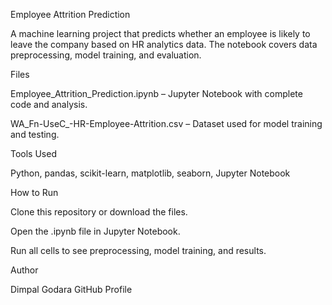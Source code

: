 Employee Attrition Prediction

A machine learning project that predicts whether an employee is likely to leave the company based on HR analytics data.
The notebook covers data preprocessing, model training, and evaluation.

Files

Employee_Attrition_Prediction.ipynb – Jupyter Notebook with complete code and analysis.

WA_Fn-UseC_-HR-Employee-Attrition.csv – Dataset used for model training and testing.

Tools Used

Python, pandas, scikit-learn, matplotlib, seaborn, Jupyter Notebook

How to Run

Clone this repository or download the files.

Open the .ipynb file in Jupyter Notebook.

Run all cells to see preprocessing, model training, and results.

Author

Dimpal Godara
GitHub Profile
